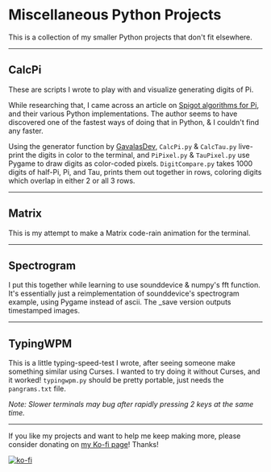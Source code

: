 # Miscellaneous Python Projects

This is a collection of my smaller Python projects that don't fit elsewhere.

---

## CalcPi

These are scripts I wrote to play with and visualize generating digits of Pi.

While researching that, I came across an article on [Spigot algorithms for Pi](https://www.gavalas.dev/blog/spigot-algorithms-for-pi-in-python/),
and their various Python implementations. The author seems to have discovered
one of the fastest ways of doing that in Python, & I couldn't find any faster.

Using the generator function by [GavalasDev](https://github.com/GavalasDev),
`CalcPi.py` & `CalcTau.py` live-print the digits in color to the terminal, and
`PiPixel.py` & `TauPixel.py` use Pygame to draw digits as color-coded pixels.
`DigitCompare.py` takes 1000 digits of half-Pi, Pi, and Tau, prints them out
together in rows, coloring digits which overlap in either 2 or all 3 rows.

---

## Matrix

This is my attempt to make a Matrix code-rain animation for the terminal.

---

## Spectrogram

I put this together while learning to use sounddevice & numpy's fft function.
It's essentially just a reimplementation of sounddevice's spectrogram example,
using Pygame instead of ascii. The _save version outputs timestamped images.

---

## TypingWPM

This is a little typing-speed-test I wrote, after seeing someone make something
similar using Curses. I wanted to try doing it without Curses, and it worked!
`typingwpm.py` should be pretty portable, just needs the `pangrams.txt` file.

*Note: Slower terminals may bug after rapidly pressing 2 keys at the same time.*

---

If you like my projects and want to help me keep making more,
please consider donating on [my Ko-fi page](https://ko-fi.com/nik85)! Thanks!

[![ko-fi](https://ko-fi.com/img/githubbutton_sm.svg)](https://ko-fi.com/F1F4GRRWB)
